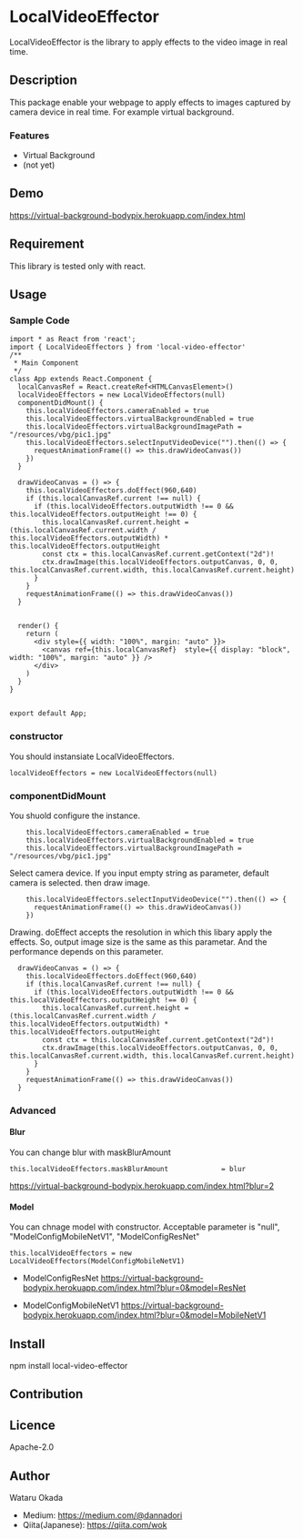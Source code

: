 LocalVideoEffector
====

LocalVideoEffector is the library to apply effects to the video image in real time.

## Description
This package enable your webpage to apply effects to images captured by camera device in real time. For example virtual background.

### Features

- Virtual Background
- (not yet)

## Demo
https://virtual-background-bodypix.herokuapp.com/index.html

## Requirement
This library is tested only with react.

## Usage
### Sample Code

```
import * as React from 'react';
import { LocalVideoEffectors } from 'local-video-effector'
/**
 * Main Component
 */
class App extends React.Component {
  localCanvasRef = React.createRef<HTMLCanvasElement>()
  localVideoEffectors = new LocalVideoEffectors(null)
  componentDidMount() {
    this.localVideoEffectors.cameraEnabled = true
    this.localVideoEffectors.virtualBackgroundEnabled = true
    this.localVideoEffectors.virtualBackgroundImagePath = "/resources/vbg/pic1.jpg"
    this.localVideoEffectors.selectInputVideoDevice("").then(() => {
      requestAnimationFrame(() => this.drawVideoCanvas())
    })
  }

  drawVideoCanvas = () => {
    this.localVideoEffectors.doEffect(960,640)
    if (this.localCanvasRef.current !== null) {
      if (this.localVideoEffectors.outputWidth !== 0 && this.localVideoEffectors.outputHeight !== 0) {
        this.localCanvasRef.current.height = (this.localCanvasRef.current.width / this.localVideoEffectors.outputWidth) * this.localVideoEffectors.outputHeight
        const ctx = this.localCanvasRef.current.getContext("2d")!
        ctx.drawImage(this.localVideoEffectors.outputCanvas, 0, 0, this.localCanvasRef.current.width, this.localCanvasRef.current.height)
      }
    }
    requestAnimationFrame(() => this.drawVideoCanvas())
  }


  render() {
    return (
      <div style={{ width: "100%", margin: "auto" }}>
        <canvas ref={this.localCanvasRef}  style={{ display: "block", width: "100%", margin: "auto" }} />
      </div>
    )
  }
}


export default App;
```
### constructor
You should instansiate LocalVideoEffectors.

```
localVideoEffectors = new LocalVideoEffectors(null)
```

### componentDidMount
You shuold configure the instance.
```
    this.localVideoEffectors.cameraEnabled = true
    this.localVideoEffectors.virtualBackgroundEnabled = true
    this.localVideoEffectors.virtualBackgroundImagePath = "/resources/vbg/pic1.jpg"
```


Select camera device. If you input empty string as parameter, default camera is selected.
then draw image.
```
    this.localVideoEffectors.selectInputVideoDevice("").then(() => {
      requestAnimationFrame(() => this.drawVideoCanvas())
    })
```

Drawing. doEffect accepts the resolution in which this libary apply the effects. So, output image size is the same as this parametar. And the performance depends on this parameter.

```
  drawVideoCanvas = () => {
    this.localVideoEffectors.doEffect(960,640)
    if (this.localCanvasRef.current !== null) {
      if (this.localVideoEffectors.outputWidth !== 0 && this.localVideoEffectors.outputHeight !== 0) {
        this.localCanvasRef.current.height = (this.localCanvasRef.current.width / this.localVideoEffectors.outputWidth) * this.localVideoEffectors.outputHeight
        const ctx = this.localCanvasRef.current.getContext("2d")!
        ctx.drawImage(this.localVideoEffectors.outputCanvas, 0, 0, this.localCanvasRef.current.width, this.localCanvasRef.current.height)
      }
    }
    requestAnimationFrame(() => this.drawVideoCanvas())
  }
```

### Advanced
#### Blur
You can change blur with maskBlurAmount

```
this.localVideoEffectors.maskBlurAmount             = blur
```

https://virtual-background-bodypix.herokuapp.com/index.html?blur=2

#### Model
You can chnage model with constructor.
Acceptable parameter is "null", "ModelConfigMobileNetV1", "ModelConfigResNet"
```
this.localVideoEffectors = new LocalVideoEffectors(ModelConfigMobileNetV1)
```
- ModelConfigResNet
https://virtual-background-bodypix.herokuapp.com/index.html?blur=0&model=ResNet

- ModelConfigMobileNetV1
https://virtual-background-bodypix.herokuapp.com/index.html?blur=0&model=MobileNetV1




## Install

npm install local-video-effector

## Contribution

## Licence

Apache-2.0

## Author

Wataru Okada

- Medium: https://medium.com/@dannadori
- Qiita(Japanese): https://qiita.com/wok
